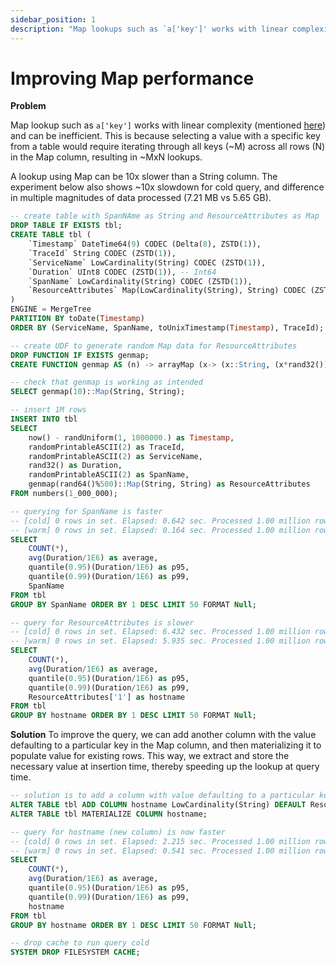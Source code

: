 ```yaml
---
sidebar_position: 1
description: "Map lookups such as `a['key']' works with linear complexity (mentioned [here](https://clickhouse.com/docs/sql-reference/data-types/map)) and can be inefficient."
---
```


# Improving Map performance

**Problem**

Map lookup such as `a['key']` works with linear complexity (mentioned [here](https://clickhouse.com/docs/sql-reference/data-types/map)) and can be inefficient. This is because selecting a value with a specific key from a table would require iterating through all keys (~M) across all rows (N) in the Map column, resulting in ~MxN lookups.

A lookup using Map can be 10x slower than a String column. The experiment below also shows ~10x slowdown for cold query, and difference in multiple magnitudes of data processed (7.21 MB vs 5.65 GB).

```sql
-- create table with SpanNAme as String and ResourceAttributes as Map
DROP TABLE IF EXISTS tbl;
CREATE TABLE tbl (
    `Timestamp` DateTime64(9) CODEC (Delta(8), ZSTD(1)),
    `TraceId` String CODEC (ZSTD(1)),
    `ServiceName` LowCardinality(String) CODEC (ZSTD(1)),
    `Duration` UInt8 CODEC (ZSTD(1)), -- Int64
    `SpanName` LowCardinality(String) CODEC (ZSTD(1)),
    `ResourceAttributes` Map(LowCardinality(String), String) CODEC (ZSTD(1))
)
ENGINE = MergeTree
PARTITION BY toDate(Timestamp)
ORDER BY (ServiceName, SpanName, toUnixTimestamp(Timestamp), TraceId);

-- create UDF to generate random Map data for ResourceAttributes
DROP FUNCTION IF EXISTS genmap;
CREATE FUNCTION genmap AS (n) -> arrayMap (x-> (x::String, (x*rand32())::String), range(1, n));

-- check that genmap is working as intended
SELECT genmap(10)::Map(String, String);

-- insert 1M rows
INSERT INTO tbl
SELECT
    now() - randUniform(1, 1000000.) as Timestamp,
    randomPrintableASCII(2) as TraceId,
    randomPrintableASCII(2) as ServiceName,
    rand32() as Duration,
    randomPrintableASCII(2) as SpanName,
    genmap(rand64()%500)::Map(String, String) as ResourceAttributes
FROM numbers(1_000_000);

-- querying for SpanName is faster
-- [cold] 0 rows in set. Elapsed: 0.642 sec. Processed 1.00 million rows, 7.21 MB (1.56 million rows/s., 11.22 MB/s.)
-- [warm] 0 rows in set. Elapsed: 0.164 sec. Processed 1.00 million rows, 7.21 MB (6.10 million rows/s., 43.99 MB/s.)
SELECT
    COUNT(*),
    avg(Duration/1E6) as average,
    quantile(0.95)(Duration/1E6) as p95,
    quantile(0.99)(Duration/1E6) as p99,
    SpanName
FROM tbl
GROUP BY SpanName ORDER BY 1 DESC LIMIT 50 FORMAT Null;

-- query for ResourceAttributes is slower
-- [cold] 0 rows in set. Elapsed: 6.432 sec. Processed 1.00 million rows, 5.65 GB (155.46 thousand rows/s., 879.07 MB/s.)
-- [warm] 0 rows in set. Elapsed: 5.935 sec. Processed 1.00 million rows, 5.65 GB (168.50 thousand rows/s., 952.81 MB/s.)
SELECT
    COUNT(*),
    avg(Duration/1E6) as average,
    quantile(0.95)(Duration/1E6) as p95,
    quantile(0.99)(Duration/1E6) as p99,
    ResourceAttributes['1'] as hostname
FROM tbl
GROUP BY hostname ORDER BY 1 DESC LIMIT 50 FORMAT Null;
```

**Solution**
To improve the query, we can add another column with the value defaulting to a particular key in the Map column, and then materializing it to populate value for existing rows. This way, we extract and store the necessary value at insertion time, thereby speeding up the lookup at query time.

```sql
-- solution is to add a column with value defaulting to a particular key in Map
ALTER TABLE tbl ADD COLUMN hostname LowCardinality(String) DEFAULT ResourceAttributes['1'];
ALTER TABLE tbl MATERIALIZE COLUMN hostname;

-- query for hostname (new column) is now faster
-- [cold] 0 rows in set. Elapsed: 2.215 sec. Processed 1.00 million rows, 21.67 MB (451.52 thousand rows/s., 9.78 MB/s.)
-- [warm] 0 rows in set. Elapsed: 0.541 sec. Processed 1.00 million rows, 21.67 MB (1.85 million rows/s., 40.04 MB/s.)
SELECT
    COUNT(*),
    avg(Duration/1E6) as average,
    quantile(0.95)(Duration/1E6) as p95,
    quantile(0.99)(Duration/1E6) as p99,
    hostname
FROM tbl
GROUP BY hostname ORDER BY 1 DESC LIMIT 50 FORMAT Null;

-- drop cache to run query cold
SYSTEM DROP FILESYSTEM CACHE;
```
